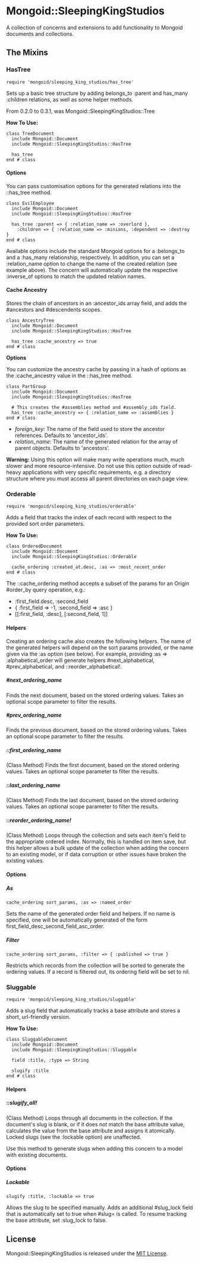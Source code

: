 # Mongoid::SleepingKingStudios

A collection of concerns and extensions to add functionality to Mongoid
documents and collections.

## The Mixins

### HasTree

    require 'mongoid/sleeping_king_studios/has_tree'

Sets up a basic tree structure by adding belongs_to :parent and has_many
:children relations, as well as some helper methods.

From 0.2.0 to 0.3.1, was Mongoid::SleepingKingStudios::Tree

**How To Use:**

    class TreeDocument
      include Mongoid::Document
      include Mongoid::SleepingKingStudios::HasTree

      has_tree
    end # class

#### Options

You can pass customisation options for the generated relations into the
::has\_tree method.

    class EvilEmployee
      include Mongoid::Document
      include Mongoid::SleepingKingStudios::HasTree

      has_tree :parent => { :relation_name => :overlord },
        :children => { :relation_name => :minions, :dependent => :destroy }
    end # class

Available options include the standard Mongoid options for a :belongs_to and a
:has_many relationship, respectively. In addition, you can set a :relation_name
option to change the name of the created relation (see example above). The
concern will automatically update the respective :inverse_of options to match
the updated relation names.

#### Cache Ancestry

Stores the chain of ancestors in an :ancestor_ids array field, and adds the
\#ancestors and #descendents scopes.

    class AncestryTree
      include Mongoid::Document
      include Mongoid::SleepingKingStudios::HasTree

      has_tree :cache_ancestry => true
    end # class

**Options**

You can customize the ancestry cache by passing in a hash of options as the
:cache\_ancestry value in the ::has_tree method.

    class PartGroup
      include Mongoid::Document
      include Mongoid::SleepingKingStudios::HasTree

      # This creates the #assemblies method and #assembly_ids field.
      has_tree :cache_ancestry => { :relation_name => :assemblies }
    end # class

- *foreign\_key*: The name of the field used to store the ancestor references.
  Defaults to 'ancestor_ids'.
- *relation\_name*: The name of the generated relation for the array of
  parent objects. Defaults to 'ancestors'.

**Warning:** Using this option will make many write operations much, much
slower and more resource-intensive. Do not use this option outside of
read-heavy applications with very specific requirements, e.g. a directory
structure where you must access all parent directories on each page view.

### Orderable

    require 'mongoid/sleeping_king_studios/orderable'

Adds a field that tracks the index of each record with respect to the provided
sort order parameters.

**How To Use:**

    class OrderedDocument
      include Mongoid::Document
      include Mongoid::SleepingKingStudios::Orderable

      cache_ordering :created_at.desc, :as => :most_recent_order
    end # class

The ::cache_ordering method accepts a subset of the params for an Origin
\#order_by query operation, e.g.:

- :first_field.desc, :second_field
- { :first_field => -1, :second_field => :asc }
- [[:first_field, :desc], [:second_field, 1]]

#### Helpers

Creating an ordering cache also creates the following helpers. The name of the
generated helpers will depend on the sort params provided, or the name given 
via the :as option (see below). For example, providing :as => 
:alphabetical_order will generate helpers \#next_alphabetical, 
\#prev_alphabetical, and ::reorder_alphabetical!.

##### \#next_ordering_name

Finds the next document, based on the stored ordering values. Takes an optional
scope parameter to filter the results.

##### \#prev_ordering_name

Finds the previous document, based on the stored ordering values. Takes an 
optional scope parameter to filter the results.

##### \::first_ordering_name

(Class Method) Finds the first document, based on the stored ordering values. 
Takes an optional scope parameter to filter the results.

##### \::last_ordering_name

(Class Method) Finds the last document, based on the stored ordering values. 
Takes an optional scope parameter to filter the results.

##### ::reorder_ordering_name!

(Class Method) Loops through the collection and sets each item's field to the 
appropriate ordered index. Normally, this is handled on item save, but this 
helper allows a bulk update of the collection when adding the concern to an 
existing model, or if data corruption or other issues have broken the existing 
values.

#### Options

##### As

    cache_ordering sort_params, :as => :named_order

Sets the name of the generated order field and helpers. If no name is 
specified, one will be automatically generated of the form 
first_field_desc_second_field_asc_order.

##### Filter

    cache_ordering sort_params, :filter => { :published => true }

Restricts which records from the collection will be sorted to generate the
ordering values. If a record is filtered out, its ordering field will be set 
to nil.

### Sluggable

    require 'mongoid/sleeping_king_studios/sluggable'

Adds a slug field that automatically tracks a base attribute and stores a
short, url-friendly version.

**How To Use:**

    class SluggableDocument
      include Mongoid::Document
      include Mongoid::SleepingKingStudios::Sluggable

      field :title, :type => String

      slugify :title
    end # class

#### Helpers

##### ::slugify_all!

(Class Method) Loops through all documents in the collection. If the document's
slug is blank, or if it does not match the base attribute value, calculates the
value from the base attribute and assigns it atomically. Locked slugs (see the
:lockable option) are unaffected.

Use this method to generate slugs when adding this concern to a model with
existing documents.

#### Options

##### Lockable

    slugify :title, :lockable => true

Allows the slug to be specified manually. Adds an additional #slug_lock field
that is automatically set to true when #slug= is called. To resume tracking the
base attribute, set :slug_lock to false.

## License

Mongoid::SleepingKingStudios is released under the
[MIT License](http://www.opensource.org/licenses/MIT).

